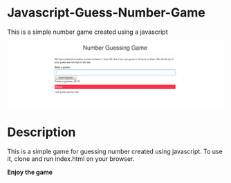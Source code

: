 # Javascript-Guess-Number-Game
This is a simple number game created using a javascript
<p align="center"><img src="https://github.com/henrymbuguak/Javascript-Guess-Number-Game/blob/master/guessnumber.png"></p>

# Description 

This is a simple game for guessing number created using javascript. To use it, clone and run index.html on your browser. 

<p><b>Enjoy the game</b></p>
